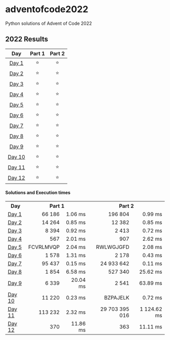 # adventofcode2022
Python solutions of Advent of Code 2022

<!--- advent_readme_stars table --->
## 2022 Results

| Day | Part 1 | Part 2 |
| :---: | :---: | :---: |
| [Day 1](https://adventofcode.com/2022/day/1) | ⭐ | ⭐ |
| [Day 2](https://adventofcode.com/2022/day/2) | ⭐ | ⭐ |
| [Day 3](https://adventofcode.com/2022/day/3) | ⭐ | ⭐ |
| [Day 4](https://adventofcode.com/2022/day/4) | ⭐ | ⭐ |
| [Day 5](https://adventofcode.com/2022/day/5) | ⭐ | ⭐ |
| [Day 6](https://adventofcode.com/2022/day/6) | ⭐ | ⭐ |
| [Day 7](https://adventofcode.com/2022/day/7) | ⭐ | ⭐ |
| [Day 8](https://adventofcode.com/2022/day/8) | ⭐ | ⭐ |
| [Day 9](https://adventofcode.com/2022/day/9) | ⭐ | ⭐ |
| [Day 10](https://adventofcode.com/2022/day/10) | ⭐ | ⭐ |
| [Day 11](https://adventofcode.com/2022/day/11) | ⭐ | ⭐ |
| [Day 12](https://adventofcode.com/2022/day/12) | ⭐ | ⭐ |
<!--- advent_readme_stars table --->

#### Solutions and Execution times
<table>
  <tr>
    <th>Day</td>
    <th colspan="2">Part 1</td>
    <th colspan="2">Part 2</td>
  </tr>
  <tr>
    <td><a href="https://adventofcode.com/2022/day/1">Day 1</a></td>
    <td align="right">66 186</td>
    <td align="right">1.06 ms</td>
    <td align="right">196 804</td>
    <td align="right">0.99 ms</td>    
  </tr>
  
   <tr>
    <td><a href="https://adventofcode.com/2022/day/2">Day 2</a></td>
    <td align="right">14 264</td>
    <td align="right">0.85 ms</td>
    <td align="right">12 382</td>
    <td align="right">0.85 ms</td>    
  </tr>
  
   <tr>
    <td><a href="https://adventofcode.com/2022/day/3">Day 3</a></td>
    <td align="right">8 394</td>
    <td align="right">0.92 ms</td>
    <td align="right">2 413</td>
    <td align="right">0.72 ms</td>    
  </tr>
  
   <tr>
    <td><a href="https://adventofcode.com/2022/day/4">Day 4</a></td>
    <td align="right">567</td>
    <td align="right">2.01 ms</td>
    <td align="right">907</td>
    <td align="right">2.62 ms</td>    
  </tr>

  <tr>
    <td><a href="https://adventofcode.com/2022/day/5">Day 5</a></td>
    <td align="right">FCVRLMVQP</td>
    <td align="right">2.04 ms</td>
    <td align="right">RWLWGJGFD</td>
    <td align="right">2.08 ms</td>    
  </tr>

  <tr>
    <td><a href="https://adventofcode.com/2022/day/6">Day 6</a></td>
    <td align="right">1 578</td>
    <td align="right">1.31 ms</td>
    <td align="right">2 178</td>
    <td align="right">0.43 ms</td>    
  </tr>

  <tr>
    <td><a href="https://adventofcode.com/2022/day/7">Day 7</a></td>
    <td align="right">95 437</td>
    <td align="right">0.15 ms</td>
    <td align="right">24 933 642</td>
    <td align="right">0.11 ms</td>    
  </tr>

  <tr>
    <td><a href="https://adventofcode.com/2022/day/8">Day 8</a></td>
    <td align="right">1 854</td>
    <td align="right">6.58 ms</td>
    <td align="right">527 340</td>
    <td align="right">25.62 ms</td>    
  </tr>

  <tr>
    <td><a href="https://adventofcode.com/2022/day/9">Day 9</a></td>
    <td align="right">6 339</td>
    <td align="right">20.04 ms</td>
    <td align="right">2 541</td>
    <td align="right">63.89 ms</td>    
  </tr>

  <tr>
    <td><a href="https://adventofcode.com/2022/day/10">Day 10</a></td>
    <td align="right">11 220</td>
    <td align="right">0.23 ms</td>
    <td align="right">BZPAJELK</td>
    <td align="right">0.72 ms</td>    
  </tr>

  <tr>
    <td><a href="https://adventofcode.com/2022/day/11">Day 11</a></td>
    <td align="right">113 232</td>
    <td align="right">2.32 ms</td>
    <td align="right">29 703 395 016</td>
    <td align="right">1 124.62 ms</td>    
  </tr>

  <tr>
    <td><a href="https://adventofcode.com/2022/day/12">Day 12</a></td>
    <td align="right">370</td>
    <td align="right">11.86 ms</td>
    <td align="right">363</td>
    <td align="right">11.11 ms</td>    
  </tr>

</table>
